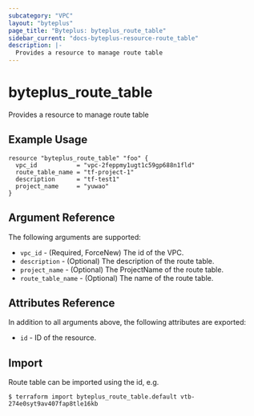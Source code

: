 ```yaml
---
subcategory: "VPC"
layout: "byteplus"
page_title: "Byteplus: byteplus_route_table"
sidebar_current: "docs-byteplus-resource-route_table"
description: |-
  Provides a resource to manage route table
---
```

# byteplus_route_table
Provides a resource to manage route table
## Example Usage
```hcl
resource "byteplus_route_table" "foo" {
  vpc_id           = "vpc-2feppmy1ugt1c59gp688n1fld"
  route_table_name = "tf-project-1"
  description      = "tf-test1"
  project_name     = "yuwao"
}
```
## Argument Reference
The following arguments are supported:
* `vpc_id` - (Required, ForceNew) The id of the VPC.
* `description` - (Optional) The description of the route table.
* `project_name` - (Optional) The ProjectName of the route table.
* `route_table_name` - (Optional) The name of the route table.

## Attributes Reference
In addition to all arguments above, the following attributes are exported:
* `id` - ID of the resource.



## Import
Route table can be imported using the id, e.g.
```
$ terraform import byteplus_route_table.default vtb-274e0syt9av407fap8tle16kb
```

